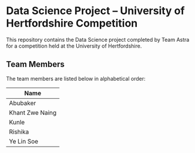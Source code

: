 # Data Science Project – University of Hertfordshire Competition

This repository contains the Data Science project completed by Team Astra for a competition held at the University of Hertfordshire.

## Team Members

The team members are listed below in alphabetical order:

| Name            |
|-----------------|
| Abubaker        | 
| Khant Zwe Naing | 
| Kunle           |
| Rishika         | 
| Ye Lin Soe      |

